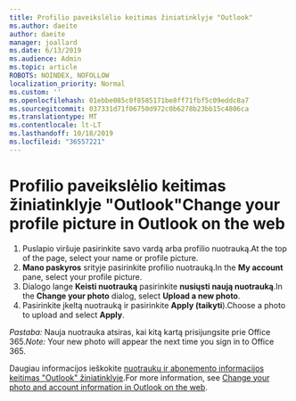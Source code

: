 ```yaml
---
title: Profilio paveikslėlio keitimas žiniatinklyje "Outlook"
ms.author: daeite
author: daeite
manager: joallard
ms.date: 6/13/2019
ms.audience: Admin
ms.topic: article
ROBOTS: NOINDEX, NOFOLLOW
localization_priority: Normal
ms.custom: ''
ms.openlocfilehash: 01ebbe085c0f8585171be8ff71fbf5c09eddc8a7
ms.sourcegitcommit: 037331d71f06750d972c0b6278b23bb15c4806ca
ms.translationtype: MT
ms.contentlocale: lt-LT
ms.lasthandoff: 10/18/2019
ms.locfileid: "36557221"
---
```

# <a name="change-your-profile-picture-in-outlook-on-the-web"></a><span data-ttu-id="bcd50-102">Profilio paveikslėlio keitimas žiniatinklyje "Outlook"</span><span class="sxs-lookup"><span data-stu-id="bcd50-102">Change your profile picture in Outlook on the web</span></span>

1. <span data-ttu-id="bcd50-103">Puslapio viršuje pasirinkite savo vardą arba profilio nuotrauką.</span><span class="sxs-lookup"><span data-stu-id="bcd50-103">At the top of the page, select your name or profile picture.</span></span>
1. <span data-ttu-id="bcd50-104">**Mano paskyros** srityje pasirinkite profilio nuotrauką.</span><span class="sxs-lookup"><span data-stu-id="bcd50-104">In the **My account** pane, select your profile picture.</span></span>
1. <span data-ttu-id="bcd50-105">Dialogo lange **Keisti nuotrauką** pasirinkite **nusiųsti naują nuotrauką**.</span><span class="sxs-lookup"><span data-stu-id="bcd50-105">In the **Change your photo** dialog, select **Upload a new photo**.</span></span>
1. <span data-ttu-id="bcd50-106">Pasirinkite įkeltą nuotrauką ir pasirinkite **Apply (taikyti**).</span><span class="sxs-lookup"><span data-stu-id="bcd50-106">Choose a photo to upload and select **Apply**.</span></span>

<span data-ttu-id="bcd50-107">*Pastaba:* Nauja nuotrauka atsiras, kai kitą kartą prisijungsite prie Office 365.</span><span class="sxs-lookup"><span data-stu-id="bcd50-107">*Note:* Your new photo will appear the next time you sign in to Office 365.</span></span>

<span data-ttu-id="bcd50-108">Daugiau informacijos ieškokite [nuotraukų ir abonemento informacijos keitimas "Outlook" žiniatinklyje](https://support.office.com/article/b2dbb289-851d-4bed-93c3-3e136f5659ec).</span><span class="sxs-lookup"><span data-stu-id="bcd50-108">For more information, see [Change your photo and account information in Outlook on the web](https://support.office.com/article/b2dbb289-851d-4bed-93c3-3e136f5659ec).</span></span>